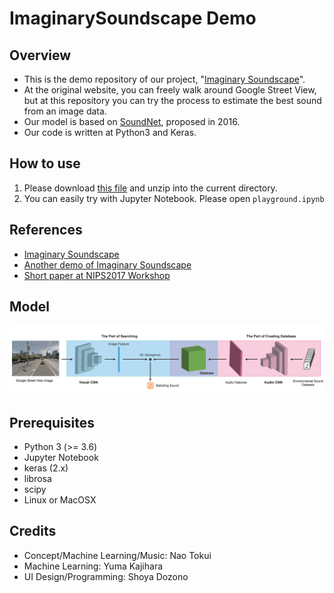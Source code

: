# ImaginarySoundscape Demo

## Overview
- This is the demo repository of our project, "[Imaginary Soundscape](http://imaginarysoundscape.qosmo.jp/)".
- At the original website, you can freely walk around Google Street View, but at this repository you can try the process to estimate the best sound from an image data.
- Our model is based on [SoundNet](http://soundnet.csail.mit.edu/), proposed in 2016.
- Our code is written at Python3 and Keras.

## How to use
1. Please download [this file](https://github.com/Kajiyu/ImaginarySoundscapeDemo/releases/download/v1.0.0/data.zip) and unzip into the current directory.
2. You can easily try with Jupyter Notebook. Please open `playground.ipynb`

## References
- [Imaginary Soundscape](http://imaginarysoundscape.qosmo.jp/)
- [Another demo of Imaginary Soundscape](http://imaginarysoundscape2.qosmo.jp/)
- [Short paper at NIPS2017 Workshop](https://nips2017creativity.github.io/doc/Imaginary_Soundscape.pdf)

## Model
![assets/model.jpg](assets/model.jpg)

## Prerequisites
- Python 3 (>= 3.6)
- Jupyter Notebook
- keras (2.x)
- librosa
- scipy
- Linux or MacOSX

## Credits
- Concept/Machine Learning/Music: Nao Tokui
- Machine Learning: Yuma Kajihara
- UI Design/Programming: Shoya Dozono
